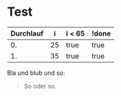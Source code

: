 # Test


| Durchlauf | i   | i < 65 | !done |
|-----------|-----|--------|-------|
| 0.        | 25  | true   | true  |
| 1.        | 35  | true   | true  |



Bla und blub und so:

> So oder so.
